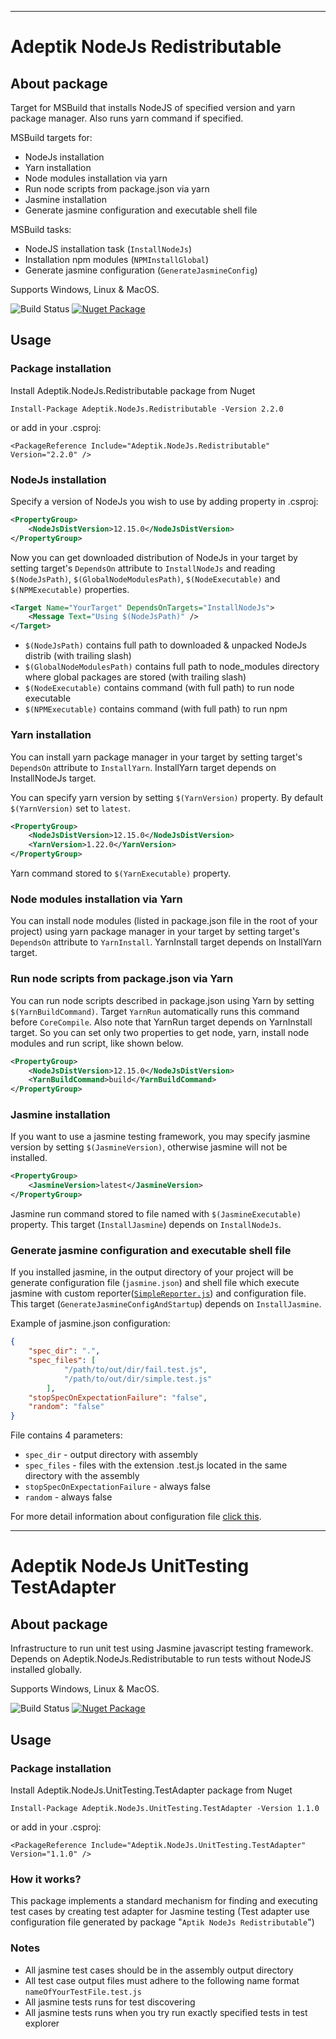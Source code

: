 
---
# Adeptik NodeJs Redistributable

## About package

Target for MSBuild that installs NodeJS of specified version and yarn package manager. Also runs yarn command if specified.

MSBuild targets for:
* NodeJs installation
* Yarn installation
* Node modules installation via yarn
* Run node scripts from package.json via yarn
* Jasmine installation
* Generate jasmine configuration and executable shell file

MSBuild tasks:
* NodeJS installation task (`InstallNodeJs`)
* Installation npm modules (`NPMInstallGlobal`)
* Generate jasmine configuration (`GenerateJasmineConfig`)

Supports Windows, Linux & MacOS.

![Build Status](https://tfs.adeptik.com/Adeptik/_apis/public/build/definitions/5f6da651-409b-4516-b0c6-16518d60e6e9/137/badge)
[![Nuget Package](https://img.shields.io/nuget/vpre/Adeptik.NodeJs.Redistributable)](https://www.nuget.org/packages/Adeptik.NodeJs.Redistributable/)

## Usage

### Package installation

Install Adeptik.NodeJs.Redistributable package from Nuget

    Install-Package Adeptik.NodeJs.Redistributable -Version 2.2.0

or add in your .csproj:

    <PackageReference Include="Adeptik.NodeJs.Redistributable" Version="2.2.0" />

### NodeJs installation

Specify a version of NodeJs you wish to use by adding property in .csproj:

```xml
<PropertyGroup>
    <NodeJsDistVersion>12.15.0</NodeJsDistVersion>
</PropertyGroup>
```

Now you can get downloaded distribution of NodeJs in your target by setting target's `DependsOn` attribute to `InstallNodeJs` and reading `$(NodeJsPath)`, `$(GlobalNodeModulesPath)`, `$(NodeExecutable)` and `$(NPMExecutable)` properties.

```xml
<Target Name="YourTarget" DependsOnTargets="InstallNodeJs">
    <Message Text="Using $(NodeJsPath)" />
</Target>
```
- `$(NodeJsPath)` contains full path to downloaded & unpacked NodeJs distrib (with trailing slash)
- `$(GlobalNodeModulesPath)` contains full path to node_modules directory where global packages are stored (with trailing slash)
- `$(NodeExecutable)` contains command (with full path) to run node executable
- `$(NPMExecutable)` contains command (with full path) to run npm

### Yarn installation

You can install yarn package manager in your target by setting target's `DependsOn` attribute to `InstallYarn`. InstallYarn target depends on InstallNodeJs target. 

You can specify yarn version by setting `$(YarnVersion)` property. By default `$(YarnVersion)` set to `latest`. 

```xml
<PropertyGroup>
    <NodeJsDistVersion>12.15.0</NodeJsDistVersion>
    <YarnVersion>1.22.0</YarnVersion>
</PropertyGroup>
```
Yarn command stored to `$(YarnExecutable)` property.

### Node modules installation via Yarn

You can install node modules (listed in package.json file in the root of your project) using yarn package manager in your target by setting target's `DependsOn` attribute to `YarnInstall`. YarnInstall target depends on InstallYarn target.

### Run node scripts from package.json via Yarn

You can run node scripts described in package.json using Yarn by setting `$(YarnBuildCommand)`. Target `YarnRun` automatically runs this command before `CoreCompile`. Also note that YarnRun target depends on YarnInstall target. So you can set only two properties to get node, yarn, install node modules and run script, like shown below.

```xml
<PropertyGroup>
    <NodeJsDistVersion>12.15.0</NodeJsDistVersion>
    <YarnBuildCommand>build</YarnBuildCommand>
</PropertyGroup>
```

### Jasmine installation

If you want to use a jasmine testing framework, you may specify jasmine version by setting `$(JasmineVersion)`, otherwise jasmine will not be installed.

```xml
<PropertyGroup>
    <JasmineVersion>latest</JasmineVersion>
</PropertyGroup>
```

Jasmine run command stored to file named with `$(JasmineExecutable)` property. This target (`InstallJasmine`) depends on `InstallNodeJs`.

### Generate jasmine configuration and executable shell file

If you installed jasmine, in the output directory of your project will be generate configuration file (`jasmine.json`) and shell file which execute jasmine with custom reporter([`SimpleReporter.js`](./src/Redistributable/reporters/SimpleReporter.js)) and configuration file. This target (`GenerateJasmineConfigAndStartup`) depends on `InstallJasmine`.

Example of jasmine.json configuration:

```json
{
	"spec_dir": ".",
	"spec_files": [
			"/path/to/out/dir/fail.test.js",
			"/path/to/out/dir/simple.test.js"
		],
	"stopSpecOnExpectationFailure": "false",
	"random": "false"
}
```
File contains 4 parameters:
* `spec_dir` - output directory with assembly
* `spec_files` - files with the extension .test.js located in the same directory with the assembly
* `stopSpecOnExpectationFailure` - always false
* `random` - always false

For more detail information about configuration file [click this](https://jasmine.github.io/pages/docs_home.html).

---

# Adeptik NodeJs UnitTesting TestAdapter 

## About package

Infrastructure to run unit test using Jasmine javascript testing framework. Depends on Adeptik.NodeJs.Redistributable to run tests without NodeJS installed globally.

Supports Windows, Linux & MacOS.

![Build Status](https://tfs.adeptik.com/Adeptik/_apis/public/build/definitions/5f6da651-409b-4516-b0c6-16518d60e6e9/137/badge)
[![Nuget Package](https://img.shields.io/nuget/vpre/Adeptik.NodeJs.UnitTesting.TestAdapter)](https://www.nuget.org/packages/Adeptik.NodeJs.UnitTesting.TestAdapter)

## Usage

### Package installation

Install Adeptik.NodeJs.UnitTesting.TestAdapter package from Nuget

    Install-Package Adeptik.NodeJs.UnitTesting.TestAdapter -Version 1.1.0

or add in your .csproj:

    <PackageReference Include="Adeptik.NodeJs.UnitTesting.TestAdapter" Version="1.1.0" />

### How it works?

This package implements a standard mechanism for finding and executing test cases by creating test adapter for Jasmine testing (Test adapter use configuration file generated by package "`Aptik NodeJs Redistributable`")

### Notes

* All jasmine test cases should be in the assembly output directory
* All test case output files must adhere to the following name format `nameOfYourTestFile.test.js`
* All jasmine tests runs for test discovering
* All jasmine tests runs when you try run exactly specified tests in test explorer